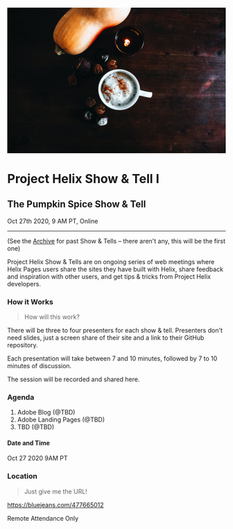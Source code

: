 ![](./1-pumpkin-spice-show-and-tell/1.jpg)

# Project Helix Show & Tell I

## The Pumpkin Spice Show & Tell

Oct 27th 2020, 9 AM PT, Online

---

(See the [Archive](./README.md) for past Show & Tells – there aren't any, this will be the first one)

Project Helix Show & Tells are on ongoing series of web meetings where Helix Pages users share the sites they have built with Helix, share feedback and inspiration with other users, and get tips & tricks from Project Helix developers.

### How it Works

> How will this work?

There will be three to four presenters for each show & tell. Presenters don't need slides, just a screen share of their site and a link to their GitHub repository.

Each presentation will take between 7 and 10 minutes, followed by 7 to 10 minutes of discussion.

The session will be recorded and shared here.

### Agenda

1. Adobe Blog (@TBD)
2. Adobe Landing Pages (@TBD)
3. TBD (@TBD)

#### Date and Time

Oct 27 2020 9AM PT

### Location

> Just give me the URL!

<https://bluejeans.com/477665012>

Remote Attendance Only
